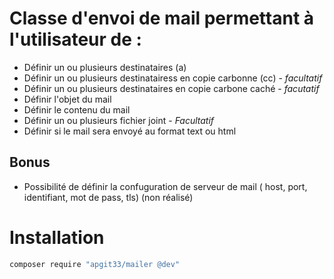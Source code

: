 # Classe d'envoi de mail permettant à l'utilisateur de :

+ Définir un ou plusieurs destinataires (a)
+ Définir un ou plusieurs destinatairess en copie carbonne (cc) - *facultatif*
+ Définir un ou plusieurs destinataires en copie carbone caché - *facutatif*
+ Définir l'objet du mail
+ Définir le contenu du mail
+ Définir un ou plusieurs fichier joint - *Facultatif*
+ Définir si le mail sera envoyé au format text ou html

## Bonus
+ Possibilité de définir la confuguration de serveur de mail ( host, port, identifiant, mot de pass, tls) (non réalisé)

# Installation
```bash
composer require "apgit33/mailer @dev"
```